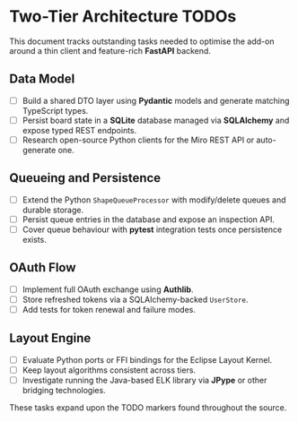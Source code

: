 # Two-Tier Architecture TODOs

This document tracks outstanding tasks needed to optimise the add-on around a thin client and feature-rich **FastAPI** backend.

## Data Model
- [ ] Build a shared DTO layer using **Pydantic** models and generate matching TypeScript types.
- [ ] Persist board state in a **SQLite** database managed via **SQLAlchemy** and expose typed REST endpoints.
- [ ] Research open-source Python clients for the Miro REST API or auto-generate one.

## Queueing and Persistence
- [ ] Extend the Python `ShapeQueueProcessor` with modify/delete queues and durable storage.
- [ ] Persist queue entries in the database and expose an inspection API.
- [ ] Cover queue behaviour with **pytest** integration tests once persistence exists.

## OAuth Flow
- [ ] Implement full OAuth exchange using **Authlib**.
- [ ] Store refreshed tokens via a SQLAlchemy-backed `UserStore`.
- [ ] Add tests for token renewal and failure modes.

## Layout Engine
- [ ] Evaluate Python ports or FFI bindings for the Eclipse Layout Kernel.
- [ ] Keep layout algorithms consistent across tiers.
- [ ] Investigate running the Java-based ELK library via **JPype** or other bridging technologies.

These tasks expand upon the TODO markers found throughout the source.

